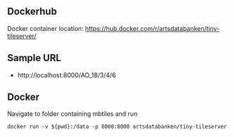 ## Dockerhub

Docker container location: https://hub.docker.com/r/artsdatabanken/tiny-tileserver/

## Sample URL

- http://localhost:8000/AO_18/3/4/6

## Docker

Navigate to folder containing mbtiles and run

```
docker run -v ${pwd}:/data -p 8000:8000 artsdatabanken/tiny-tileserver
```
